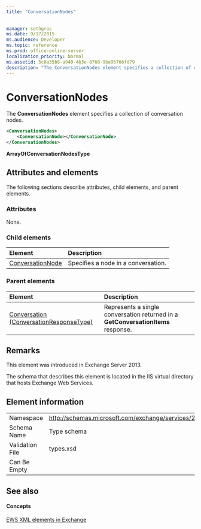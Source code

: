 ```yaml
---
title: "ConversationNodes"
 
 
manager: sethgros
ms.date: 9/17/2015
ms.audience: Developer
ms.topic: reference
ms.prod: office-online-server
localization_priority: Normal
ms.assetid: 5c8a35b8-a940-4b3e-8768-9ba95766fd79
description: "The ConversationNodes element specifies a collection of conversation nodes."
---
```


# ConversationNodes

The **ConversationNodes** element specifies a collection of conversation nodes. 
  
```XML
<ConversationNodes>
    <ConversationNode></ConversationNode>
</ConversationNodes>
```

 **ArrayOfConversationNodesType**
## Attributes and elements

The following sections describe attributes, child elements, and parent elements.
  
### Attributes

None.
  
### Child elements

|**Element**|**Description**|
|:-----|:-----|
|[ConversationNode](conversationnode.md) <br/> |Specifies a node in a conversation.  <br/> |
   
### Parent elements

|**Element**|**Description**|
|:-----|:-----|
|[Conversation (ConversationResponseType)](conversation-conversationresponsetype.md) <br/> |Represents a single conversation returned in a **GetConversationItems** response.  <br/> |
   
## Remarks

This element was introduced in Exchange Server 2013.
  
The schema that describes this element is located in the IIS virtual directory that hosts Exchange Web Services.
  
## Element information

|||
|:-----|:-----|
|Namespace  <br/> |http://schemas.microsoft.com/exchange/services/2006/types  <br/> |
|Schema Name  <br/> |Type schema  <br/> |
|Validation File  <br/> |types.xsd  <br/> |
|Can Be Empty  <br/> ||
   
## See also

#### Concepts

[EWS XML elements in Exchange](ews-xml-elements-in-exchange.md)

